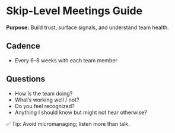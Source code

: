 # Skip-Level Meetings Guide

**Purpose:** Build trust, surface signals, and understand team health.

## Cadence
- Every 6–8 weeks with each team member

## Questions
- How is the team doing?
- What’s working well / not?
- Do you feel recognized?
- Anything I should know but might not hear otherwise?

✅ Tip: Avoid micromanaging; listen more than talk.
